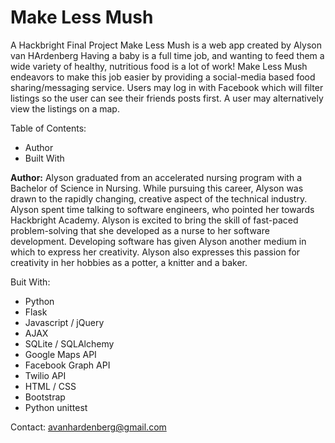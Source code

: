 # Make Less Mush

A Hackbright Final Project
Make Less Mush is a web app created by Alyson van HArdenberg 
Having a baby is a full time job, and wanting to feed them a wide variety of healthy, nutritious food is a lot of work! Make Less Mush endeavors to make this job easier by providing a social-media based food sharing/messaging service. Users may log in with Facebook which will filter listings so the user can see their friends posts first. A user may alternatively view the listings on a map.

Table of Contents:
- Author
- Built With

<b>Author:</b>
Alyson graduated from an accelerated nursing program with a Bachelor of Science in Nursing. While pursuing this career, Alyson was drawn to the rapidly changing, creative aspect of the technical industry. Alyson spent time talking to software engineers, who pointed her towards Hackbright Academy. Alyson is excited to bring the skill of fast-paced problem-solving that she developed as a nurse to her software development. Developing software has given Alyson another medium in which to express her creativity. Alyson also expresses this passion for creativity in her hobbies as a potter, a knitter and a baker.

Buit With:
- Python
- Flask
- Javascript / jQuery
- AJAX
- SQLite / SQLAlchemy
- Google Maps API
- Facebook Graph API
- Twilio API
- HTML / CSS
- Bootstrap
- Python unittest

Contact:
avanhardenberg@gmail.com
